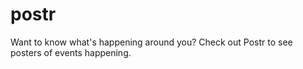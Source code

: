 # postr

Want to know what's happening around you? Check out Postr to see posters of events happening.
